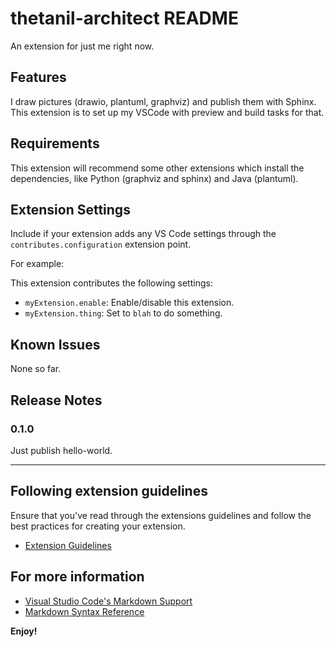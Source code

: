 # thetanil-architect README

An extension for just me right now.

## Features

I draw pictures (drawio, plantuml, graphviz) and publish them with Sphinx. This
extension is to set up my VSCode with preview and build tasks for that.

## Requirements

This extension will recommend some other extensions which install the dependencies, like Python (graphviz and sphinx) and Java (plantuml).

## Extension Settings

Include if your extension adds any VS Code settings through the `contributes.configuration` extension point.

For example:

This extension contributes the following settings:

* `myExtension.enable`: Enable/disable this extension.
* `myExtension.thing`: Set to `blah` to do something.

## Known Issues

None so far.

## Release Notes

### 0.1.0

Just publish hello-world.

---

## Following extension guidelines

Ensure that you've read through the extensions guidelines and follow the best practices for creating your extension.

* [Extension Guidelines](https://code.visualstudio.com/api/references/extension-guidelines)

## For more information

* [Visual Studio Code's Markdown Support](http://code.visualstudio.com/docs/languages/markdown)
* [Markdown Syntax Reference](https://help.github.com/articles/markdown-basics/)

**Enjoy!**
